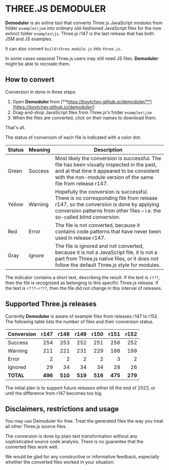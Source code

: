 # THREE.JS DEMODULER

**Demoduler** is an online tool that converts Three.js JavaScript modules from
folder `examples\jsm` into ordinary old-fashioned JavaScript files for the now
extinct folder `examples\js`. Three.js r147 is the last release that has
both JSM and JS examples.

It can also convert `build\three.module.js` into `three.js`.

In some cases seasonal Three.js users may still need JS files. **Demoduler**
might be able to recreate them.


## How to convert 

Conversion in done in three steps:

1. Open **Demoduler** from [**https://boytchev.github.io/demoduler/**](https://boytchev.github.io/demoduler/)
2. Drag-and-drop JavaScript files from Three.js's folder `examples\jsm`
3. When the files are converted, click on their names to download them.

That's all. 

The status of conversion of each file is indicated with a color dot:

| Status | Meaning | Description |
| --- | --- | --- |
| Green | Success | Most likely the conversion is successful. The file has been visually inspected in the past, and at that time it appeared to be consistent with the non-module version of the same file from release r147. |
| Yellow | Warning | Hopefully the conversion is successful. There is no corresponding file from release r147, so the conversion is done by applying conversion patterns from other files &ndash; i.e. the so-called *blind conversion*. |
| Red | Error | The file is not converted, because it contains code patterns that have never been used in release r147. |
| Gray | Ignore | The file is ignored and not converted, because it is not a JavaScript file, it is not a part from Three.js native files, or it does not follow the default Three.js style for modules. |

The indicator contains a short text, describing the result. If the text is `r???`, then the file is recognized as belonging to this specific Three.js release. If the text is `r???~r???`, then the file did not change in this interval of releases.


## Supported Three.js releases

Currently **Demoduler** is aware of example files from releases r147 to r152.
The following table lists the number of files and their conversion status.

| Conversion | r147  | r148  | r149  | r150  | r151  | r152  |
| ---------- | ----: | ----: | ----: | ----: | ----: | ----: |
| Success    | 254   | 253   | 252   | 251   | 256   | 252   |
| Warning    | 211   | 221   | 231   | 229   | 188   | 199   |
| Error      | 2     | 2     | 2     | 2     | 3     | 2     |
| Ignored    | 29    | 34    | 34    | 34    | 28    | 26    |
| **TOTAL**  |**496**|**510**|**519**|**516**|**475**|**279**|

The initial plan is to support future releases either till the end of 2023, or
until the difference from r147 becomes too big.



## Disclaimers, restrictions and usage

You may use Demoduler for free. Treat the generated files the way you treat all
other Three.js source files.

The conversion is done by plain text transformation without any sophisticated
source code analysis. There is no guarantee that the converted files work well.

We would be glad for any constructive or informative feedback, especially whether
the converted files worked in your situation.








